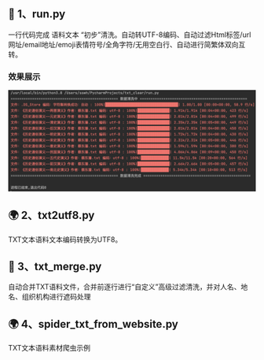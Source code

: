 ## 🤩 1、run.py
一行代码完成 语料文本 “初步”清洗。自动转UTF-8编码、自动过滤Html标签/url网址/email地址/emoji表情符号/全角字符/无用空白行、自动进行简繁体双向互转。
### 效果展示
![image](https://github.com/adetion/txtfilemerge/blob/main/%E6%88%AA%E5%B1%8F2022-10-13%20%E4%B8%8B%E5%8D%883.40.55.png)

## 🌍 2、txt2utf8.py
TXT文本语料文本编码转换为UTF8。
## 🤩 3、txt_merge.py
自动合并TXT语料文件，合并前逐行进行“自定义”高级过滤清洗，并对人名、地名、组织机构进行遮码处理
## 🌍 4、spider_txt_from_website.py
TXT文本语料素材爬虫示例

